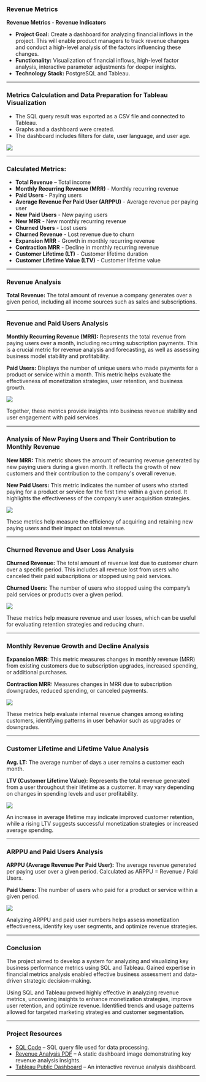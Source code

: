 ### Revenue Metrics

**Revenue Metrics - Revenue Indicators**

- **Project Goal:** Create a dashboard for analyzing financial inflows in the project. This will enable product managers to track revenue changes and conduct a high-level analysis of the factors influencing these changes.
- **Functionality:** Visualization of financial inflows, high-level factor analysis, interactive parameter adjustments for deeper insights.
- **Technology Stack:** PostgreSQL and Tableau.

---

### Metrics Calculation and Data Preparation for Tableau Visualization

- The SQL query result was exported as a CSV file and connected to Tableau.
- Graphs and a dashboard were created.
- The dashboard includes filters for date, user language, and user age.

![](https://github.com/Valentyna-Lychko/Data-Analytics-Projects/blob/main/Dashboards_Images/Analysis_Revenue_Metrics_Dashboard_All.png)

---

### Calculated Metrics:

- **Total Revenue** – Total income
- **Monthly Recurring Revenue (MRR)** - Monthly recurring revenue
- **Paid Users** - Paying users
- **Average Revenue Per Paid User (ARPPU)** - Average revenue per paying user
- **New Paid Users** - New paying users
- **New MRR** - New monthly recurring revenue
- **Churned Users** - Lost users
- **Churned Revenue** - Lost revenue due to churn
- **Expansion MRR** - Growth in monthly recurring revenue
- **Contraction MRR** - Decline in monthly recurring revenue
- **Customer Lifetime (LT)** - Customer lifetime duration
- **Customer Lifetime Value (LTV)** - Customer lifetime value

---

### Revenue Analysis

**Total Revenue:** The total amount of revenue a company generates over a given period, including all income sources such as sales and subscriptions.

---

### Revenue and Paid Users Analysis

**Monthly Recurring Revenue (MRR):** Represents the total revenue from paying users over a month, including recurring subscription payments. This is a crucial metric for revenue analysis and forecasting, as well as assessing business model stability and profitability.

**Paid Users:** Displays the number of unique users who made payments for a product or service within a month. This metric helps evaluate the effectiveness of monetization strategies, user retention, and business growth.

![](https://github.com/Valentyna-Lychko/Data-Analytics-Projects-UA-/blob/main/Dashboards_PNG/MRR_PaidUser.png)

Together, these metrics provide insights into business revenue stability and user engagement with paid services.

---

### Analysis of New Paying Users and Their Contribution to Monthly Revenue

**New MRR:** This metric shows the amount of recurring revenue generated by new paying users during a given month. It reflects the growth of new customers and their contribution to the company's overall revenue.

**New Paid Users:** This metric indicates the number of users who started paying for a product or service for the first time within a given period. It highlights the effectiveness of the company’s user acquisition strategies.

![](https://github.com/Valentyna-Lychko/Data-Analytics-Projects-UA-/blob/main/Dashboards_PNG/NewMRR_NewPaidUser.png)

These metrics help measure the efficiency of acquiring and retaining new paying users and their impact on total revenue.

---

### Churned Revenue and User Loss Analysis

**Churned Revenue:** The total amount of revenue lost due to customer churn over a specific period. This includes all revenue lost from users who canceled their paid subscriptions or stopped using paid services.

**Churned Users:** The number of users who stopped using the company’s paid services or products over a given period.

![](https://github.com/Valentyna-Lychko/Data-Analytics-Projects-UA-/blob/main/Dashboards_PNG/ChurnedRevenue_ChurnedUsers.png)

These metrics help measure revenue and user losses, which can be useful for evaluating retention strategies and reducing churn.

---

### Monthly Revenue Growth and Decline Analysis

**Expansion MRR:** This metric measures changes in monthly revenue (MRR) from existing customers due to subscription upgrades, increased spending, or additional purchases.

**Contraction MRR:** Measures changes in MRR due to subscription downgrades, reduced spending, or canceled payments.

![](https://github.com/Valentyna-Lychko/Data-Analytics-Projects-UA-/blob/main/Dashboards_PNG/Exprension_Contraction_MRR.png)

These metrics help evaluate internal revenue changes among existing customers, identifying patterns in user behavior such as upgrades or downgrades.

---

### Customer Lifetime and Lifetime Value Analysis

**Avg. LT:** The average number of days a user remains a customer each month.

**LTV (Customer Lifetime Value):** Represents the total revenue generated from a user throughout their lifetime as a customer. It may vary depending on changes in spending levels and user profitability.

![](https://github.com/Valentyna-Lychko/Data-Analytics-Projects-UA-/raw/main/Dashboards_PNG/LT_LTV.png)

An increase in average lifetime may indicate improved customer retention, while a rising LTV suggests successful monetization strategies or increased average spending.

---

### ARPPU and Paid Users Analysis

**ARPPU (Average Revenue Per Paid User):** The average revenue generated per paying user over a given period. Calculated as ARPPU = Revenue / Paid Users.

**Paid Users:** The number of users who paid for a product or service within a given period.

![](https://github.com/Valentyna-Lychko/Data-Analytics-Projects-UA-/raw/main/Dashboards_PNG/ARPPU_PaidUser.png)

Analyzing ARPPU and paid user numbers helps assess monetization effectiveness, identify key user segments, and optimize revenue strategies.

---

### Conclusion

The project aimed to develop a system for analyzing and visualizing key business performance metrics using SQL and Tableau. Gained expertise in financial metrics analysis enabled effective business assessment and data-driven strategic decision-making.

Using SQL and Tableau proved highly effective in analyzing revenue metrics, uncovering insights to enhance monetization strategies, improve user retention, and optimize revenue. Identified trends and usage patterns allowed for targeted marketing strategies and customer segmentation.

---

### Project Resources

- [SQL Code](https://github.com/Valentyna-Lychko/Data-Analytics-Projects-UA-/blob/main/SQL_Files/RevenueMetricsUA.sql) – SQL query file used for data processing.
- [Revenue Analysis PDF](https://github.com/Valentyna-Lychko/Data-Analytics-Projects-UA-/blob/main/Dashboards_and_Reports/REVENUE_ANALYSIS.pdf) – A static dashboard image demonstrating key revenue analysis insights.
- [Tableau Public Dashboard](https://public.tableau.com/app/profile/valentyna.lychko/viz/AnalysisRevenueMetrics/REVENUEANALYSIS) – An interactive revenue analysis dashboard.


---
